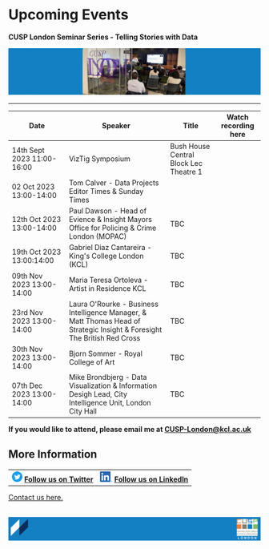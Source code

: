 # Upcoming Events

**CUSP London Seminar Series - Telling Stories with Data** 

![PhDConf3](./assets/PhDConf3.png) <br>


--------------------------------

| Date        | Speaker    | Title      | Watch recording here |
| ----------- | ---------- | ---------- | ---------- |
|14th Sept 2023 11:00-16:00|VizTig Symposium|Bush House Central Block Lec Theatre 1||
|02 Oct 2023 13:00-14:00|Tom Calver - Data Projects Editor Times & Sunday Times|
|12th Oct 2023 13:00-14:00|Paul Dawson - Head of Evience & Insight Mayors Office for Policing & Crime London (MOPAC)|TBC|
|19th Oct 2023 13:00:14:00|Gabriel Diaz Cantareira - King's College London (KCL)|TBC|
|09th Nov 2023 13:00-14:00|Maria Teresa Ortoleva - Artist in Residence KCL|TBC|
|23rd Nov 2023 13:00-14:00|Laura O'Rourke - Business Intelligence Manager, & Matt Thomas Head of Strategic Insight & Foresight The British Red Cross|TBC|
|30th Nov 2023 13:00-14:00|Bjorn Sommer - Royal College of Art|TBC|
|07th Dec 2023 13:00-14:00|Mike Brondbjerg - Data Visualization & Information Desigh Lead, City Intelligence Unit, London City Hall|TBC|

**If you would like to attend, please email me at CUSP-London@kcl.ac.uk**
                                     

## More Information

<table border="0" cellspacing="0" cellpadding="0">
  <tr>
    <th>
<a href="https://twitter.com/cusplondon?lang=en"><img src="./assets/Twitterblue.svg" alt="Twitter" style="width:21px;height:21px;"></a>
<a href="https://twitter.com/cusplondon?lang=en">Follow us on Twitter</a>
    </th>
        <th>
<a href="https://www.linkedin.com/company/centre-for-urban-science-and-progress-london-cusp-london-king-s-college-london/"><img src="./assets/LI-In-Bug.png" alt="Linked In" style="height:21px;"></a>
<a href="https://www.linkedin.com/company/centre-for-urban-science-and-progress-london-cusp-london-king-s-college-london/)">Follow us on LinkedIn</a>
       </th>
   </tr>
</table>
  
[Contact us here.](./YouCanJoinUs.md)<br><br>

![CUSP London Logo](./assets/CUSPbanner_thin_03.png)
